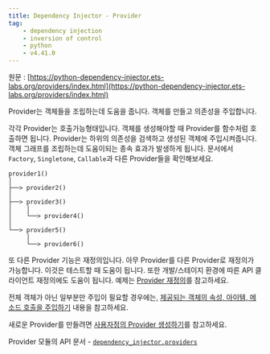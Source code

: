 ```yaml
---
title: Dependency Injector - Provider
tag:
    - dependency injection
    - inversion of control
    - python
    - v4.41.0
---
```


원문 : [https://python-dependency-injector.ets-labs.org/providers/index.html](https://python-dependency-injector.ets-labs.org/providers/index.html)

Provider는 객체들을 조립하는데 도움을 줍니다.
객체를 만들고 의존성을 주입합니다.

각각 Provider는 호출가능형태입니다.
객체를 생성해야할 때 Provider를 함수처럼 호출하면 됩니다.
Provider는 하위의 의존성을 검색하고 생성된 객체에 주입시켜줍니다.
객체 그래프를 조립하는데 도움이되는 종속 효과가 발생하게 됩니다.
문서에서 `Factory`, `Singletone`, `Callable`과 다른 Provider들을 확인해보세요.

```
provider1()
│
├──> provider2()
│
├──> provider3()
│    │
│    └──> provider4()
│
└──> provider5()
     │
     └──> provider6()
```

또 다른 Provider 기능은 재정의입니다.
아무 Provider를 다른 Provider로 재정의가 가능합니다.
이것은 테스트할 때 도움이 됩니다.
또한 개발/스테이지 환경에 따른 API 클라이언트 재정의에도 도움이 됩니다.
예제는 [Provider 재정의](https://python-dependency-injector.ets-labs.org/providers/overriding.html#provider-overriding)를 참고하세요.

전체 객체가 아닌 일부분만 주입이 필요할 경우에는, [제공되는 객체의 속성, 아이템, 메소드 호출을 주입하기](https://python-dependency-injector.ets-labs.org/providers/provided_instance.html#provided-instance) 내용을 참고하세요.

새로운 Provider를 만들려면 [사용자정의 Provider 생성하기](https://python-dependency-injector.ets-labs.org/providers/custom.html#create-provider)를 참고하세요.

Provider 모듈의 API 문서 - [`dependency_injector.providers`](https://python-dependency-injector.ets-labs.org/api/providers.html#module-dependency_injector.providers)

<AdsenseB/>